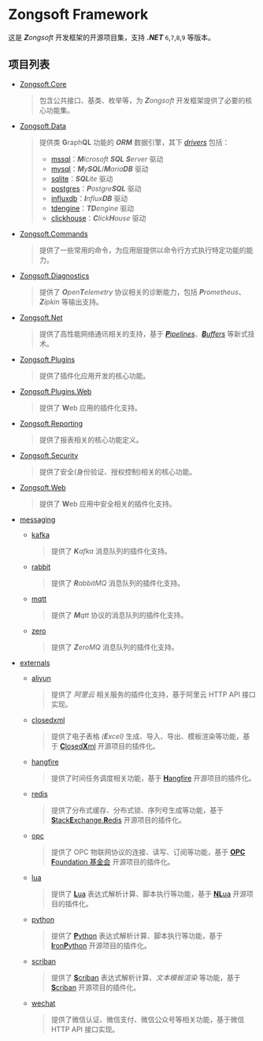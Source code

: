 # Zongsoft Framework

这是 _**Z**ongsoft_ 开发框架的开源项目集，支持 _**.NET**_ `6`,`7`,`8`,`9` 等版本。

## 项目列表

- [Zongsoft.Core](Zongsoft.Core)
	> 包含公共接口、基类、枚举等，为 _**Z**ongsoft_ 开发框架提供了必要的核心功能集。
- [Zongsoft.Data](Zongsoft.Data)
	> 提供类 **G**raph**QL** 功能的 _**ORM**_ 数据引擎，其下 [_drivers_](Zongsoft.Data/drivers/) 包括：
	> - [mssql](Zongsoft.Data/drivers/mssql/)：_**M**icrosoft **SQL** **S**erver_ 驱动
	> - [mysql](Zongsoft.Data/drivers/mysql/)：_**M**y**SQL**_/_**M**aria**DB**_ 驱动
	> - [sqlite](Zongsoft.Data/drivers/sqlite/)：_**SQL**ite_ 驱动
	> - [postgres](Zongsoft.Data/drivers/postgres/)：_**P**ostgre**SQL**_ 驱动
	> - [influxdb](Zongsoft.Data/drivers/influx/)：_**I**nflux**DB**_ 驱动
	> - [tdengine](Zongsoft.Data/drivers/tdengine/)：_**TD**engine_ 驱动
	> - [clickhouse](Zongsoft.Data/drivers/clickhouse/)：_**C**lick**H**ouse_ 驱动
- [Zongsoft.Commands](Zongsoft.Commands)
	> 提供了一些常用的命令，为应用层提供以命令行方式执行特定功能的能力。
- [Zongsoft.Diagnostics](Zongsoft.Diagnostics)
	> 提供了 _**O**pen**T**elemetry_ 协议相关的诊断能力，包括 _**P**rometheus_、_**Z**ipkin_ 等输出支持。
- [Zongsoft.Net](Zongsoft.Net)
	> 提供了高性能网络通讯相关的支持，基于 [_**P**ipelines_](https://learn.microsoft.com/zh-cn/dotnet/standard/io/pipelines)、[_**B**uffers_](https://learn.microsoft.com/zh-cn/dotnet/standard/io/buffers) 等新式技术。
- [Zongsoft.Plugins](Zongsoft.Plugins)
	> 提供了插件化应用开发的核心功能。
- [Zongsoft.Plugins.Web](Zongsoft.Plugins.Web)
	> 提供了 **W**eb 应用的插件化支持。
- [Zongsoft.Reporting](Zongsoft.Reporting)
	> 提供了报表相关的核心功能定义。
- [Zongsoft.Security](Zongsoft.Security)
	> 提供了安全(身份验证、授权控制)相关的核心功能。
- [Zongsoft.Web](Zongsoft.Web)
	> 提供了 **W**eb 应用中安全相关的插件化支持。

- [messaging](messaging/)
	- [kafka](messaging/kafka/)
		> 提供了 _**K**afka_ 消息队列的插件化支持。
	- [rabbit](messaging/rabbit/)
		> 提供了 _**R**abbitMQ_ 消息队列的插件化支持。
	- [mqtt](messaging/mqtt/)
		> 提供了 _**M**qtt_ 协议的消息队列的插件化支持。
	- [zero](messaging/zero/)
		> 提供了 _**Z**eroMQ_ 消息队列的插件化支持。

- [externals](externals/)
	- [aliyun](externals/aliyun/)
		> 提供了 _阿里云_ 相关服务的插件化支持，基于阿里云 HTTP API 接口实现。
	- [closedxml](externals/closedxml/)
		> 提供了电子表格 _(**E**xcel)_ 生成、导入、导出、模板渲染等功能，基于 [**C**losed**X**ml](https://github.com/ClosedXML) 开源项目的插件化。
	- [hangfire](externals/hangfire/)
		> 提供了时间任务调度相关功能，基于 [**H**angfire](https://www.hangfire.io) 开源项目的插件化。
	- [redis](externals/redis/)
		> 提供了分布式缓存、分布式锁、序列号生成等功能，基于 [**S**tack**E**xchange.**R**edis](https://github.com/StackExchange/StackExchange.Redis) 开源项目的插件化。
	- [opc](externals/opc/)
		> 提供了 OPC 物联网协议的连接、读写、订阅等功能，基于 [**OPC** **F**oundation 基金会](https://github.com/OPCFoundation/UA-.NETStandard) 开源项目的插件化。
	- [lua](externals/lua/)
		> 提供了 [**L**ua](https://lua.org) 表达式解析计算、脚本执行等功能，基于 [**NL**ua](https://github.com/nlua/nlua) 开源项目的插件化。
	- [python](externals/python/)
		> 提供了 [**P**ython](https://python.org) 表达式解析计算、脚本执行等功能，基于 [**I**ron**P**ython](https://ironpython.net) 开源项目的插件化。
	- [scriban](externals/scriban/)
		> 提供了 [**S**criban](https://github.com/lunet-io/scriban) 表达式解析计算、_文本模板渲染_ 等功能，基于 [**S**criban](https://github.com/scriban/scriban) 开源项目的插件化。
	- [wechat](externals/wechat/)
		> 提供了微信认证、微信支付、微信公众号等相关功能，基于微信 HTTP API 接口实现。
